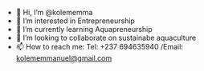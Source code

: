 - 👋 Hi, I’m @kolememma
- 👀 I’m interested in Entrepreneurship
- 🌱 I’m currently learning Aquapreneurship
- 💞️ I’m looking to collaborate on sustainabe aquaculture
- 📫 How to reach me: Tel: +237 694635940 /Email: kolememmanuel@gmail.com 

<!---
kolememma/kolememma is a ✨ special ✨ repository because its `README.md` (this file) appears on your GitHub profile.
You can click the Preview link to take a look at your changes.
--->
